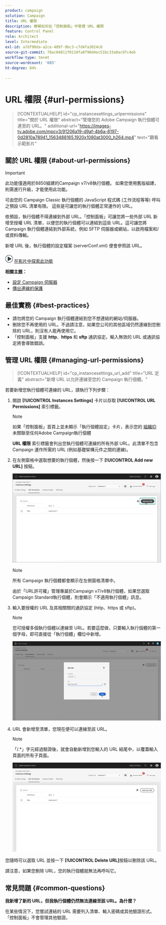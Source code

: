 ```yaml
---
product: campaign
solution: Campaign
title: URL 權限
description: 瞭解如何在「控制面板」中管理 URL 權限
feature: Control Panel
role: Architect
level: Intermediate
exl-id: a7df90da-a2ce-409f-9bc3-c7d4fa3024c8
source-git-commit: 78ac04811f0110fa8f90d4ec51bc33a0ac97c4eb
workflow-type: tm+mt
source-wordcount: '603'
ht-degree: 84%

---
```


# URL 權限 {#url-permissions}

>[!CONTEXTUALHELP]
>id="cp_instancesettings_urlpermissions"
>title="關於 URL 權限"
>abstract="管理您的 Adobe Campaign 執行個體可連至的 URL。"
>additional-url="https://images-tv.adobe.com/mpcv3/91206a19-d9af-4b6a-8197-0d2810a78941_1563488165.1920x1080at3000_h264.mp4" text="觀看示範影片"

## 關於 URL 權限 {#about-url-permissions}

>[!IMPORTANT]
>
>此功能僅適用於8850組建的Campaign v7/v8執行個體。 如果您使用舊版組建，則需進行升級，才能使用此功能。

可由您的 Campaign Classic 執行個體的 JavaScript 程式碼 (工作流程等等) 呼叫之預設 URL 清單有限。 這些是可讓您的執行個體正常運作的 URL。

依預設，執行個體不得連線到外部 URL。「控制面板」可讓您將一些外部 URL 新增至授權 URL 清單，以便您的執行個體可以連結到這些 URL。這可讓您將 Campaign 執行個體連結到外部系統，例如 SFTP 伺服器或網站，以啟用檔案和/或資料傳輸。

新增 URL 後，執行個體的設定檔案 (serverConf.xml) 便會參照該 URL。

![](assets/do-not-localize/how-to-video.png) [在影片中探索此功能](https://experienceleague.adobe.com/docs/campaign-classic-learn/control-panel/instance-settings/adding-url-permissions.html#instance-settings)

**相關主題：**

* [設定 Campaign 伺服器](https://experienceleague.adobe.com/docs/campaign-classic/using/installing-campaign-classic/additional-configurations/configuring-campaign-server.html)
* [傳出連線的保護](https://experienceleague.adobe.com/docs/campaign-classic/using/installing-campaign-classic/security-privacy/server-configuration.html#outgoing-connection-protection)

## 最佳實務 {#best-practices}

* 請勿將您的 Campaign 執行個體連結到您不想連結的網站/伺服器。
* 刪除您不再使用的 URL。不過請注意，如果您公司的其他區域仍然連線到您刪除的 URL，則沒有人能再使用它。
* 「控制面板」支援 **http**、**https** 和 **sftp** 通訊協定。輸入無效的 URL 或通訊協定將會導致錯誤。

## 管理 URL 權限 {#managing-url-permissions}

>[!CONTEXTUALHELP]
>id="cp_instancesettings_url_add"
>title="URL 定義"
>abstract="新增 URL 以允許連線至您的 Campaign 執行個體。"

若要新增您執行個體可連線的 URL，請執行下列步驟：

1. 開啟 **[!UICONTROL Instances Settings]** 卡片以存取 **[!UICONTROL URL Permissions]** 索引標籤。

   >[!NOTE]
   >
   >如果「控制面板」首頁上並未顯示「執行個體設定」卡片，表示您的 [組織ID](https://experienceleague.adobe.com/docs/core-services/interface/administration/organizations.html?lang=zh-Hant) 未關聯至任何Adobe Campaign執行個體
   >
   ><b><span class="uicontrol">URL 權限</span></b> 索引標籤會列出您執行個體可連線的所有外部 URL。此清單不包含 Campaign 運作所需的 URL (例如基礎架構元件之間的連線)。

1. 在左側窗格中選取想要的執行個體，然後按一下 **[!UICONTROL Add new URL]** 按鈕。

   ![](assets/add_url1.png)

   >[!NOTE]
   >
   >所有 Campaign 執行個體都會顯示在左側窗格清單中。
   >
   >由於「URL許可權」管理專屬於Campaign v7/v8執行個體，如果您選取Campaign Standard執行個體，則會顯示「不適用執行個體」訊息。

1. 輸入要授權的 URL 及其相關關的通訊協定 (http、https 或 sftp)。

   >[!NOTE]
   >
   >您可授權多個執行個體以連線至 URL。若要這麼做，只要輸入執行個體的第一個字母，即可直接從「執行個體」欄位中新增。

   ![](assets/add_url2.png)

1. URL 會新增至清單，您現在便可以連線至該 URL。

   >[!NOTE]
   >
   >「/.*」字元經過驗證後，就會自動新增到您輸入的 URL 結尾中，以覆蓋輸入頁面的所有子頁面。

   ![](assets/add_url_listnew.png)

您隨時可以選取 URL 並按一下 **[!UICONTROL Delete URL]**&#x200B;按鈕以刪除該 URL。

請注意，如果您刪除 URL，您的執行個體就無法再呼叫它。

## 常見問題 {#common-questions}

**我新增了新的 URL，但我執行個體仍然無法連線至該 URL。為什麼？**

在某些情況下，您嘗試連結的 URL 需要列入清單、輸入密碼或其他驗證形式。「控制面板」不會管理其他驗證。
